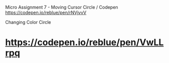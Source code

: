 Micro Assignment 7 - Moving Cursor Circle / Codepen
https://codepen.io/reblue/pen/rNVjvvV

Changing Color Circle
# https://codepen.io/reblue/pen/VwLLrpq
